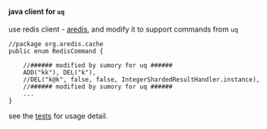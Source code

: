 #### java client for `uq`

use redis client - [aredis](http://aredis.sourceforge.net/), and modify it to support commands from `uq`

```
//package org.aredis.cache
public enum RedisCommand {

    //###### modified by sumory for uq ######
    ADD("kk"), DEL("k"),
    //DEL("k@k", false, false, IntegerShardedResultHandler.instance),
    //###### modified by sumory for uq ######
    ...
}
```

see the [tests](src/test/java/com/sumory/juq/JuqTest.java) for usage detail.


